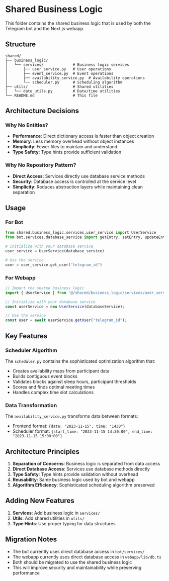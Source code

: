 # Shared Business Logic

This folder contains the shared business logic that is used by both the Telegram bot and the Next.js webapp.

## Structure

```
shared/
├── business_logic/
│   └── services/             # Business logic services
│       ├── user_service.py   # User operations
│       ├── event_service.py  # Event operations
│       ├── availability_service.py  # Availability operations
│       └── scheduler.py      # Scheduling algorithm
├── utils/                    # Shared utilities
│   └── date_utils.py         # Date/time utilities
└── README.md                 # This file
```

## Architecture Decisions

### Why No Entities?
- **Performance**: Direct dictionary access is faster than object creation
- **Memory**: Less memory overhead without object instances
- **Simplicity**: Fewer files to maintain and understand
- **Type Safety**: Type hints provide sufficient validation

### Why No Repository Pattern?
- **Direct Access**: Services directly use database service methods
- **Security**: Database access is controlled at the service level
- **Simplicity**: Reduces abstraction layers while maintaining clean separation

## Usage

### For Bot
```python
from shared.business_logic.services.user_service import UserService
from bot.services.database_service import getEntry, setEntry, updateEntry

# Initialize with your database service
user_service = UserService(database_service)

# Use the service
user = user_service.get_user("telegram_id")
```

### For Webapp
```typescript
// Import the shared business logic
import { UserService } from '@/shared/business_logic/services/user_service';

// Initialize with your database service
const userService = new UserService(databaseService);

// Use the service
const user = await userService.getUser("telegram_id");
```

## Key Features

### Scheduler Algorithm
The `scheduler.py` contains the sophisticated optimization algorithm that:
- Creates availability maps from participant data
- Builds contiguous event blocks
- Validates blocks against sleep hours, participant thresholds
- Scores and finds optimal meeting times
- Handles complex time slot calculations

### Data Transformation
The `availability_service.py` transforms data between formats:
- Frontend format: `{date: "2023-11-15", time: "1430"}`
- Scheduler format: `{start_time: "2023-11-15 14:30:00", end_time: "2023-11-15 15:00:00"}`

## Architecture Principles

1. **Separation of Concerns**: Business logic is separated from data access
2. **Direct Database Access**: Services use database methods directly
3. **Type Safety**: Type hints provide validation without overhead
4. **Reusability**: Same business logic used by bot and webapp
5. **Algorithm Efficiency**: Sophisticated scheduling algorithm preserved

## Adding New Features

1. **Services**: Add business logic in `services/`
2. **Utils**: Add shared utilities in `utils/`
3. **Type Hints**: Use proper typing for data structures

## Migration Notes

- The bot currently uses direct database access in `bot/services/`
- The webapp currently uses direct database access in `webapp/lib/db.ts`
- Both should be migrated to use the shared business logic
- This will improve security and maintainability while preserving performance 